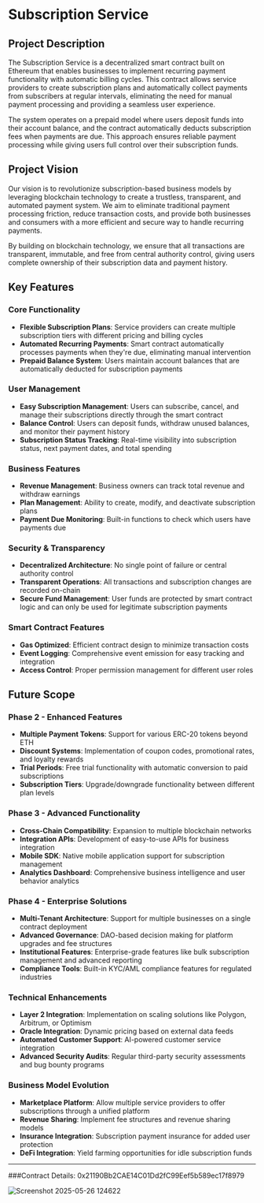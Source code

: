 # Subscription Service

## Project Description

The Subscription Service is a decentralized smart contract built on Ethereum that enables businesses to implement recurring payment functionality with automatic billing cycles. This contract allows service providers to create subscription plans and automatically collect payments from subscribers at regular intervals, eliminating the need for manual payment processing and providing a seamless user experience.

The system operates on a prepaid model where users deposit funds into their account balance, and the contract automatically deducts subscription fees when payments are due. This approach ensures reliable payment processing while giving users full control over their subscription funds.

## Project Vision

Our vision is to revolutionize subscription-based business models by leveraging blockchain technology to create a trustless, transparent, and automated payment system. We aim to eliminate traditional payment processing friction, reduce transaction costs, and provide both businesses and consumers with a more efficient and secure way to handle recurring payments.

By building on blockchain technology, we ensure that all transactions are transparent, immutable, and free from central authority control, giving users complete ownership of their subscription data and payment history.

## Key Features

### Core Functionality
- **Flexible Subscription Plans**: Service providers can create multiple subscription tiers with different pricing and billing cycles
- **Automated Recurring Payments**: Smart contract automatically processes payments when they're due, eliminating manual intervention
- **Prepaid Balance System**: Users maintain account balances that are automatically deducted for subscription payments

### User Management
- **Easy Subscription Management**: Users can subscribe, cancel, and manage their subscriptions directly through the smart contract
- **Balance Control**: Users can deposit funds, withdraw unused balances, and monitor their payment history
- **Subscription Status Tracking**: Real-time visibility into subscription status, next payment dates, and total spending

### Business Features
- **Revenue Management**: Business owners can track total revenue and withdraw earnings
- **Plan Management**: Ability to create, modify, and deactivate subscription plans
- **Payment Due Monitoring**: Built-in functions to check which users have payments due

### Security & Transparency
- **Decentralized Architecture**: No single point of failure or central authority control
- **Transparent Operations**: All transactions and subscription changes are recorded on-chain
- **Secure Fund Management**: User funds are protected by smart contract logic and can only be used for legitimate subscription payments

### Smart Contract Features
- **Gas Optimized**: Efficient contract design to minimize transaction costs
- **Event Logging**: Comprehensive event emission for easy tracking and integration
- **Access Control**: Proper permission management for different user roles

## Future Scope

### Phase 2 - Enhanced Features
- **Multiple Payment Tokens**: Support for various ERC-20 tokens beyond ETH
- **Discount Systems**: Implementation of coupon codes, promotional rates, and loyalty rewards
- **Trial Periods**: Free trial functionality with automatic conversion to paid subscriptions
- **Subscription Tiers**: Upgrade/downgrade functionality between different plan levels

### Phase 3 - Advanced Functionality
- **Cross-Chain Compatibility**: Expansion to multiple blockchain networks
- **Integration APIs**: Development of easy-to-use APIs for business integration
- **Mobile SDK**: Native mobile application support for subscription management
- **Analytics Dashboard**: Comprehensive business intelligence and user behavior analytics

### Phase 4 - Enterprise Solutions
- **Multi-Tenant Architecture**: Support for multiple businesses on a single contract deployment
- **Advanced Governance**: DAO-based decision making for platform upgrades and fee structures
- **Institutional Features**: Enterprise-grade features like bulk subscription management and advanced reporting
- **Compliance Tools**: Built-in KYC/AML compliance features for regulated industries

### Technical Enhancements
- **Layer 2 Integration**: Implementation on scaling solutions like Polygon, Arbitrum, or Optimism
- **Oracle Integration**: Dynamic pricing based on external data feeds
- **Automated Customer Support**: AI-powered customer service integration
- **Advanced Security Audits**: Regular third-party security assessments and bug bounty programs

### Business Model Evolution
- **Marketplace Platform**: Allow multiple service providers to offer subscriptions through a unified platform
- **Revenue Sharing**: Implement fee structures and revenue sharing models
- **Insurance Integration**: Subscription payment insurance for added user protection
- **DeFi Integration**: Yield farming opportunities for idle subscription funds

---

###Contract Details: 0x21190Bb2CAE14C01Dd2fC99Eef5b589ec17f8979

![Screenshot 2025-05-26 124622](https://github.com/user-attachments/assets/c6be1012-310f-4141-a263-d8084736eda9)
